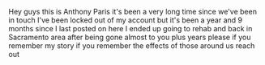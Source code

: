 Hey guys this is Anthony Paris it's been a very long time since we've been in touch I've been locked out of my account but it's been a year and 9 months since I last posted on here I ended up going to rehab and back in Sacramento area after being gone almost to you plus years please if you remember my story if you remember the effects of those around us reach out

